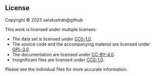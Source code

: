 ## License

Copyright © 2023 xaratustrah@github

This work is licensed under multiple licenses:

- The data set is licensed under [CC0-1.0](LICENSES/CC0-1.0.txt).
- The source code and the accompanying material are licensed under [GPL-3.0](LICENSES/GPL-3.0-or-later.txt).
- The documentation are licensed under [CC-BY-4.0](LICENSES/CC-BY-4.0.txt).
- Insignificant files are licensed under [CC0-1.0](LICENSES/CC0-1.0.txt).

Please see the individual files for more accurate information.

